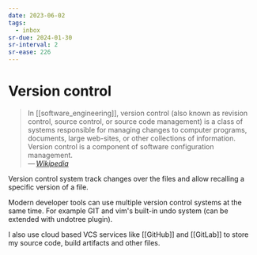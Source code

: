 ```yaml
---
date: 2023-06-02
tags:
  - inbox
sr-due: 2024-01-30
sr-interval: 2
sr-ease: 226
---
```

# Version control

> In [[software_engineering]], version control (also known as revision control,
> source control, or source code management) is a class of systems responsible
> for managing changes to computer programs, documents, large web-sites, or
> other collections of information. Version control is a component of software
> configuration management.\
> — <cite>[Wikipedia](https://en.wikipedia.org/wiki/Version_control)</cite>

Version control system track changes over the files and allow recalling a
specific version of a file.

Modern developer tools can use multiple version control systems at the same
time. For example GIT and vim's built-in undo system (can be extended with
undotree plugin).

I also use cloud based VCS services like [[GitHub]] and [[GitLab]] to store my
source code, build artifacts and other files.

